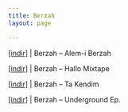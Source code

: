 ```yaml
---
title: Berzah
layout: page

---
```

<a href="https://cloud.mail.ru/public/46dbdf978058/Berzah%20-%20Alem-i%20Berzah" target="_blank">[indir]</a>   |   Berzah &#8211; Alem-i Berzah

<a href="https://cloud.mail.ru/public/aa9ee5c87143/Berzah%20-%20Hallo%20MixTape" target="_blank">[indir]</a>   |   Berzah &#8211; Hallo Mixtape

<a href="https://cloud.mail.ru/public/e33a6739e9cd/Berzah%20-%20Ta%20Kendim" target="_blank">[indir]</a>   |   Berzah &#8211; Ta Kendim

<a href="https://cloud.mail.ru/public/abadf5ed2a36/Berzah%20-%20Underground%20E.P" target="_blank">[indir]</a>   |   Berzah &#8211; Underground Ep.